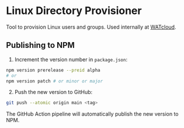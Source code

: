 # Linux Directory Provisioner

Tool to provision Linux users and groups. Used internally at [WATcloud](https://cloud.watonomous.ca).

## Publishing to NPM

1. Increment the version number in `package.json`:
```bash
npm version prerelease --preid alpha
# or
npm version patch # or minor or major
```

2. Push the new version to GitHub:
```bash
git push --atomic origin main <tag>
```

The GitHub Action pipeline will automatically publish the new version to NPM.
